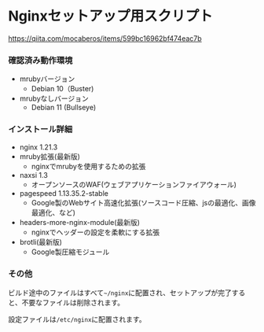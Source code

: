 # Nginxセットアップ用スクリプト

https://qiita.com/mocaberos/items/599bc16962bf474eac7b

### 確認済み動作環境
- mrubyバージョン
  - Debian 10（Buster)
- mrubyなしバージョン
  - Debian 11 (Bullseye)

### インストール詳細
- nginx 1.21.3
- mruby拡張(最新版)
  - nginxでmrubyを使用するための拡張
- naxsi 1.3
  - オープンソースのWAF(ウェブアプリケーションファイアウォール)
- pagespeed 1.13.35.2-stable
  - Google製のWebサイト高速化拡張(ソースコード圧縮、jsの最適化、画像最適化、など)
- headers-more-nginx-module(最新版)
  - nginxでヘッダーの設定を柔軟にする拡張
- brotli(最新版)
  - Google製圧縮モジュール

### その他
ビルド途中のファイルはすべて`~/nginx`に配置され、セットアップが完了すると、不要なファイルは削除されます。

設定ファイルは`/etc/nginx`に配置されます。
